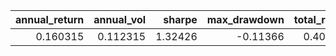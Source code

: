 |   annual_return |   annual_vol |   sharpe |   max_drawdown |   total_return |
|----------------:|-------------:|---------:|---------------:|---------------:|
|        0.160315 |     0.112315 |  1.32426 |       -0.11366 |       0.402823 |